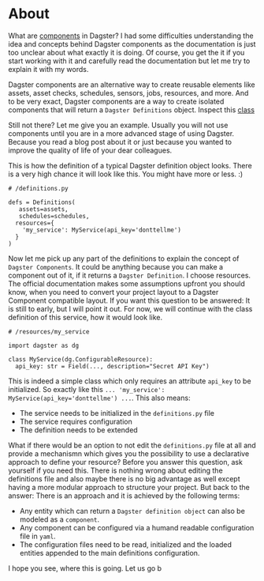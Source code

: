 # About

What are [components](https://docs.dagster.io/guides/build/components) in Dagster? I had some difficulties understanding the idea and concepts behind Dagster components as the documentation is just too unclear about what exactly it is doing. Of course, you get the it if you start working with it and carefully read the documentation but let me try to explain it with my words.

Dagster components are an alternative way to create reusable elements like assets, asset checks, schedules, sensors, jobs, resources, and more. And to be very exact, Dagster components are a way to create isolated components that will return a `Dagster Definitions` object. Inspect this [class](https://github.com/dagster-io/dagster/blob/e5f6d24e58a6e731ea351a09e842bbf9e20aa6a4/python_modules/dagster/dagster/_core/definitions/definitions_class.py#L329)

Still not there? Let me give you an example. Usually you will not use components until you are in a more advanced stage of using Dagster. Because you read a blog post about it or just because you wanted to improve the quality of life of your dear colleagues.

This is how the definition of a typical Dagster definition object looks. There is a very high chance it will look like this. You might have more or less. :)

```
# /definitions.py

defs = Definitions(
   assets=assets,
   schedules=schedules,
  resources={
    'my_service': MyService(api_key='donttellme')
  }
)
```

Now let me pick up any part of the definitions to explain the concept of `Dagster Components`. It could be anything because you can make a component out of it, if it returns a `Dagster Definition`. I choose resources. The official documentation makes some assumptions upfront you should know, when you need to convert your project layout to a Dagster Component compatible layout. If you want this question to be answered: It is still to early, but I will point it out. For now, we will continue with the class definition of this service, how it would look like. 

```
# /resources/my_service

import dagster as dg

class MyService(dg.ConfigurableResource):
  api_key: str = Field(..., description="Secret API Key")

```

This is indeed a simple class which only requires an attribute `api_key` to be initialized. So exactly like this `... 'my_service': MyService(api_key='donttellme') ...`. This also means:

- The service needs to be initialized in the `definitions.py` file
- The service requires configuration
- The definition needs to be extended

What if there would be an option to not edit the `definitions.py` file at all and provide a mechanismn which gives you the possibility to use a declarative approach to define your resource? Before you answer this question, ask yourself if you need this. There is nothing wrong about editing the definitions file and also maybe there is no big advantage as well except having a more modular approach to structure your project. But back to the answer: There is an approach and it is achieved by the following terms:

- Any entity which can return a `Dagster definition object` can also be modeled as a `component`.
- Any component can be configured via a humand readable configuration file in `yaml`.
- The configuration files need to be read, initialized and the loaded entities appended to the main definitions configuration.

I hope you see, where this is going. Let us go b
